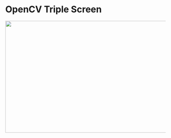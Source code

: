 # OpenCV Triple Screen
<img  src = "https://github.com/engineerbekir/OpenCVTripleScreen/blob/master/gifvideo.gif" width = "700" height = "350" />
